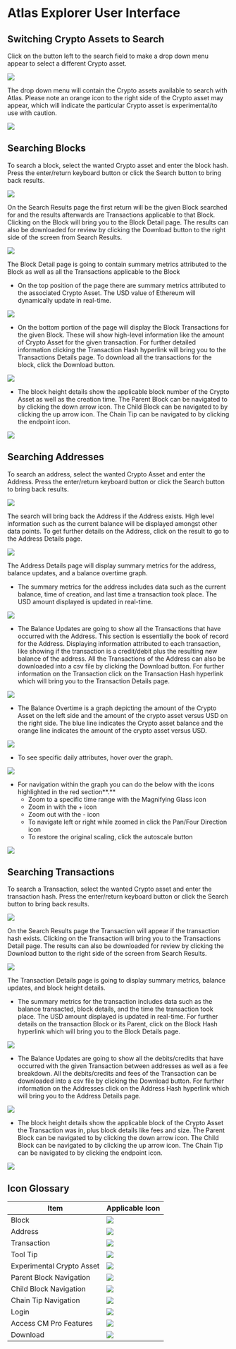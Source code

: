 # Atlas Explorer User Interface

## Switching Crypto Assets to Search

Click on the button left to the search field to make a drop down menu appear to select a different Crypto asset.

![](https://lh5.googleusercontent.com/QsB\_-jQDyM3bc\_abHmfrs0vhJ-UFr-EHX5PQTyRHCcRo5-87OiZe0hBZJknSC-AuUKXWWvJXc\_qbly2SwSRH2COCKW4Oyctr3LVXIWZ32Y7xZf3JeqRluPFs2fIOmleOHiQkMa8CvN2RkWkHvQ)

The drop down menu will contain the Crypto assets available to search with Atlas. Please note an orange icon to the right side of the Crypto asset may appear, which will indicate the particular Crypto asset is experimental/to use with caution.

![](https://lh4.googleusercontent.com/pwdjYviu1ic\_FpcVo2VKiHFGhHvyvIw\_SCzJ1rLKihVlmB\_0sYPRPe6rNpSWFU2b0RKCX-dkCmUmj2EWQts8h2RKtBpDYxzXwjZMMUsV5UgT5HyUKqPOoepaxhhWq7V51YRh0wwH0nqMcHkz9w)

## Searching Blocks

To search a block, select the wanted Crypto asset and enter the block hash. Press the enter/return keyboard button or click the Search button to bring back results.

![](https://lh6.googleusercontent.com/qrgi53Zsr6dE85R2GXJn3h2YT22xOAXHwakoqOwFfo-bP2UkWyDhwy03Ztjv9e-9Q5WFoYct\_0wlQjMPQtmTWf\_Q\_oumvGm4OBk4pu3yuJvtAvYIYnpI82UiOt\_XvCYBcAUWa4nRDyfsSrJCIA)

On the Search Results page the first return will be the given Block searched for and the results afterwards are Transactions applicable to that Block. Clicking on the Block will bring you to the Block Detail page. The results can also be downloaded for review by clicking the Download button to the right side of the screen from Search Results.

![](https://lh6.googleusercontent.com/nWzEOphmPai\_X4UT6E7fC2JHvsmcFDRstPjmKH3zMIkH4i8hkxwYR\_ygP0Xo8d2GNGyp7jpb1l\_DDVqcRWsV4WYsuwUHhHQZfKbxeMS2O-D7wLLwa9DIpQbRKKcXKtYy1CLydYFSftHyZ\_CoCA)

The Block Detail page is going to contain summary metrics attributed to the Block as well as all the Transactions applicable to the Block

* On the top position of the page there are summary metrics attributed to the associated Crypto Asset. The USD value of Ethereum will dynamically update in real-time.

![](https://lh6.googleusercontent.com/IX7t0WEcGiIgA56GfILk1M\_W\_ODQPpVb0tGctN9B74RwRjLB3XcennfN-aoyiXRjUjGDItnSbECw\_14gamzxp5BabLguRRiUsKsyZMa1b8QgqdfAuNmtfRK1FId-laAlBT1ixanAJy6NkroPLg)

* On the bottom portion of the page will display the Block Transactions for the given Block. These will show high-level information like the amount of Crypto Asset for the given transaction. For further detailed information clicking the Transaction Hash hyperlink will bring you to the Transactions Details page. To download all the transactions for the block, click the Download button.

![](https://lh3.googleusercontent.com/N1zsnSeCT4yAMFV6j1bVK5qUTRo55M8chhncZ70qsiEfAUxCHvM11dNJItHN2cLAAdFUQbEVCX60s86O-B6epsk76zSpYHApj4bGo2dl2IzfdZhg9m-5XgQZseIhFC-oTkQeQuooQZds76rFjA)

* The block height details show the applicable block number of the Crypto Asset as well as the creation time. The Parent Block can be navigated to by clicking the down arrow icon. The Child Block can be navigated to by clicking the up arrow icon. The Chain Tip can be navigated to by clicking the endpoint icon.

![](https://lh5.googleusercontent.com/yh4A4EcyyhnR9qpis0Iu9SFpsUiLg9F--DvsMHRtMZqWZFhBXwfy5ugZ6SVHdlnGKpwIKgnW2e50ozPFqMCCCCZM6o9B0AkFqPVMimkkU6av9Tsrs4y9KsVLws24DNv5YDPB0pEED34HqNyjRA)

## **Searching Addresses**

To search an address, select the wanted Crypto Asset and enter the Address. Press the enter/return keyboard button or click the Search button to bring back results.

![](https://lh6.googleusercontent.com/Iyuh79QccOBvOeW-apX6bL434JGvotEPlckvWXzzMNBk--YpbhHjNoWLjpx9ij-wLjDB5LWUzjlXvp\_DCz-TE5TRY4O\_Y5kB43VMNfzt0hy2hpI8aeSnwsljgRzsk-F4UIH5kJ5rwHHyGeuNrg)

The search will bring back the Address if the Address exists. High level information such as the current balance will be displayed amongst other data points. To get further details on the Address, click on the result to go to the Address Details page.

![](https://lh5.googleusercontent.com/pX5zKhDyHZZx62xSkttjnextMGLiSePV\_btyIR8wJT3FDdNn5n3aXUNz9g3FWa-QDSrOoO1zwX-EpfxUu4IGbOuA5srVXgbl47Ii4b4KoNUgLUOMFsFv5sznK82FNoAz9ilmgkSI3yNq6Jrp\_g)

The Address Details page will display summary metrics for the address, balance updates, and a balance overtime graph.

* The summary metrics for the address includes data such as the current balance, time of creation, and last time a transaction took place. The USD amount displayed is updated in real-time.

![](https://lh6.googleusercontent.com/Nd1T0BBcjO\_h-Bbi5GrlLmpp0DvCdKYLdOZxE6klH8J0CEYhV9jSbXxuJEXjOLF9jTLCOsXCKLrks54AQRNtHLt7bE\_OEp6e3VkduXh0WilpwTp26MOKBsnJIeLIto1Z8jW\_efu8QuZdbClf2w)

* The Balance Updates are going to show all the Transactions that have occurred with the Address. This section is essentially the book of record for the Address. Displaying information attributed to each transaction, like showing if the transaction is a credit/debit plus the resulting new balance of the address. All the Transactions of the Address can also be downloaded into a csv file by clicking the Download button. For further information on the Transaction click on the Transaction Hash hyperlink which will bring you to the Transaction Details page.

![](https://lh3.googleusercontent.com/a1Hf1eXVKmBH2a4yelm6FA5RnIVHo5AriEAI31Gqte\_9Dl386y0IOw5eAe1uS5zu\_cwIdkLIli6l24llfCwrr9JflBIkCojKfsjadn-6caooWzz\_adPkepQ31r67NfNlJOCLnwDK83cr\_URmSA)

* The Balance Overtime is a graph depicting the amount of the Crypto Asset on the left side and the amount of the crypto asset versus USD on the right side. The blue line indicates the Crypto asset balance and the orange line indicates the amount of the crypto asset versus USD.

![](<../.gitbook/assets/image (8).png>)

* To see specific daily attributes, hover over the graph.

![](<../.gitbook/assets/image (9).png>)

* For navigation within the graph you can do the below with the icons highlighted in the red section**.**
  * Zoom to a specific time range with the Magnifying Glass icon
  * Zoom in with the + icon
  * Zoom out with the - icon
  * To navigate left or right while zoomed in click the Pan/Four Direction icon
  * To restore the original scaling, click the autoscale button

![](<../.gitbook/assets/image (10).png>)

## **Searching Transactions**

To search a Transaction, select the wanted Crypto asset and enter the transaction hash. Press the enter/return keyboard button or click the Search button to bring back results.

![](https://lh3.googleusercontent.com/5bNa0ugBMK\_mfB4x8BDkJGhTE3F\_Gp\_4o2-skIrASf9XX7HA-8sJbiYtrWgshSpcil0sWVk6wA801Lgm\_OXsB-0t1jMl79ySeFV6kkA0a6mPQlZFrUahSBGR86r5KBXH7RJ3v6HZelKD8v6e0w)

On the Search Results page the Transaction will appear if the transaction hash exists. Clicking on the Transaction will bring you to the Transactions Detail page. The results can also be downloaded for review by clicking the Download button to the right side of the screen from Search Results.

![](https://lh6.googleusercontent.com/W4\_g5\_UUw5B918-AvBW0luvv-keizXIXjbx6BRq2DS-n\_hTwUhJP5EgoC4bVLWUqDxAupWVRmHFRPBGGG51aGfmoiLX07300OGAXlIlTlBbi48vNPG22jk1jia8-7\_aoKoY7giekql2MPZj0Jw)

The Transaction Details page is going to display summary metrics, balance updates, and block height details.

* The summary metrics for the transaction includes data such as the balance transacted, block details, and the time the transaction took place. The USD amount displayed is updated in real-time. For further details on the transaction Block or its Parent, click on the Block Hash hyperlink which will bring you to the Block Details page.

![](https://lh3.googleusercontent.com/9YE3QhY8r5kIMb8v-IQgUaMg84KSUrmi6NUodzKuGrFjaVyjyWsMc0dH9fxvQ1s8Ad0\_DJvVK2yLoSRvJTJemjnSZ2azHxA8uMre7WSWABdlfQrCP\_erwAS-p5KaAbmp2diOG-9WemexJT011A)

* The Balance Updates are going to show all the debits/credits that have occurred with the given Transaction between addresses as well as a fee breakdown. All the debits/credits and fees of the Transaction can be downloaded into a csv file by clicking the Download button. For further information on the Addresses click on the Address Hash hyperlink which will bring you to the Address Details page.

![](https://lh3.googleusercontent.com/GRhekQfb0rvr8HEPTg0wYF6olhA1PgnWaz2ulVrv6Mraf-oj1PGvd0ZJ9f7eXL7WRiX538D8g3v7mP7z-NHBpeanUSftJvN0V1JI-an03bND6GLiIwCyxju6ueVquD0q6AJOBlxoK7qbD7fgCQ)

* The block height details show the applicable block of the Crypto Asset the Transaction was in, plus block details like fees and size. The Parent Block can be navigated to by clicking the down arrow icon. The Child Block can be navigated to by clicking the up arrow icon. The Chain Tip can be navigated to by clicking the endpoint icon.

![](https://lh5.googleusercontent.com/jz4HeENYgrcKpCwMAF7ualK\_p\_vbZD0E5f4WY50k\_saBrl3qV\_n6vuV3p5n3FZUUCIU9rsEUpLqy7uMZCWFiadyq9Df5gdw\_QtDeo53XbWv0cT19Hb5zpz5OO4r2p61R0vup-S05zCtzjq1N-A)

## Icon Glossary

| Item                      | Applicable Icon                                                                                                                                                                               |
| ------------------------- | --------------------------------------------------------------------------------------------------------------------------------------------------------------------------------------------- |
| Block                     | ![](https://lh4.googleusercontent.com/G0yBUsX41piYztMZ4psx3iRiE2U2O0QP6TRtt0\_DxO-2XwIzImoubBJ8tW--zf7YvC\_vrk3F\_8v9-rZ9Xr2cKG\_T0kur4zcMv6YS1GSVdQdDmJbN5y664PFtcxHky1oRoLsEGwb9faORkZFqHA) |
| Address                   | ![](https://lh3.googleusercontent.com/OcNYLN4FUvswtusSZXgKFjQoWaqS3SQTJBb6kVDeF88PJSv6dISpWFPemvSmRkm9c2fQT-M7xRxS\_T1k2ZQQFcjpbFcE8Alr-9yiD7Gx4TAXdwZHjXkIbNYMUslKfORWTSF3hny\_VRyI3sAbvA)   |
| Transaction               | ![](https://lh4.googleusercontent.com/BufZqu3BG9Rp3ro1aDWU5LLy0PcG8T0ys3\_-WN9x\_r8J47ZL2qIa4AC6b40hRzKJTY\_wb2rrzsQ6amn1O1rrId1pj6IS0O6Bdai5IqWfyyOUj9nmY7paRc6evx4gFGxmhHnCJJQUxSBarq-FWg)  |
| Tool Tip                  | ![](https://lh3.googleusercontent.com/ZZeOPK9haxV64cC3uSPUTo9DvaXI0n2kILcVCHJLCnvsr2g0bqWSAU2hj5d3nOzdiTlImSjbLyZe-v7pF8Hh-MyZ5tc0Qy44soBRHj5JzAv6nlZ\_A3P-TUXcyPM2fDVounVMs5Pbuw8hrILB3A)    |
| Experimental Crypto Asset | ![](https://lh3.googleusercontent.com/fJlwzkVFVMIK7vEXouGCmUZp7iq30wNZa9buwhGT1lNfl-1hwPhF-Nei911FzpkVzsQhSuzaLnhvHe1IYjdj6Uebkmj0YEC\_tCAq5eJQKVv2BHtJkwU3ewTa5JCEd0oZPENbcOWhLyfnTO9Xsg)    |
| Parent Block Navigation   | ![](https://lh3.googleusercontent.com/eSDau8FWLHnkUgzMh9HNXYBco\_nWQ\_P7mZ8wn\_VP-uG92tyUCNBBYWnzPckvBGNNx1PIz13dhCetIUyFeb10moFvNwHeEXNmZ0Zj63koCJnDngvrIU89-q6XDUeMqbKNzDMIXy3P8qbx8B9kwA)  |
| Child Block Navigation    | ![](https://lh6.googleusercontent.com/mIVpm1SN\_FZkfg7oSK9hoWbGr\_iVTD\_ZcUDqB3yAiXqzsjoatk3l7IlK0MvKq4H5qrpIbTBS5vF2XKQit6T0fysoMa5J8aKc1GyqEsS-BTA0k4ARZ0T0wG7x5K0qe7wBrQBdFkFIaguIobjxZA)  |
| Chain Tip Navigation      | ![](https://lh6.googleusercontent.com/vuChnQTFUHdtvoMj-jvr0eCp1jtYEQAAMsFyn6yEI7mq2uNThcw-6Rdrycx\_72Qg-UWvMzHwl0cjDbm-pQVRq73k3k9kEq5qIEIquJwkmz2qfPjtBPELrOnEEOW7TZuHLAwNH26lTUGJwhc85w)    |
| Login                     | ![](https://lh5.googleusercontent.com/U2nNBbdJ-e7d9Yq86GKToePf6HDO3zDhgg7waD-NoWQuNmgkBnea2jgbhjokLGj\_U6Udows6q8fcWAS5y\_mlfzyXSaDgFAs9BeDOXoXgPWGU3JA8HvcEhJE\_qWZgBx5MhbCT7rrTakN29yduLQ)  |
| Access CM Pro Features    | ![](https://lh4.googleusercontent.com/B47S6bCxoMYRLwWAnA-51s2IRLWkISZuTbL39bdj3ckmGq\_sNMUv9RZkfl3VgDHBJ18DftgALIDU7R0t9FHRU4vH7khBgR6IWSt8JxvQNlFJZ8Cvw8\_1jf0Fc1DliwB3NuSgn805O0Xo2Wuo1A)   |
| Download                  | ![](https://lh5.googleusercontent.com/6PvOMFfpNlKGVasYNxLAkBKmpzMV2qtkeqet3amZ32XPbVpErN3785S1lsqPQekmeqNlONj4zExF38MfbAMxNuU6JdvtLLlcj5g2dlPFFsCFnMNG3rcnuVfYzNpxP3\_PxC6LEIaFHhTMQojxNg)    |

